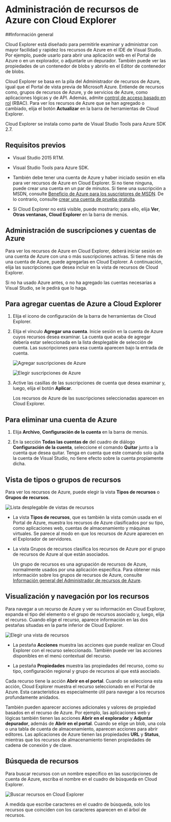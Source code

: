 <properties 
   pageTitle="Administración de recursos de Azure con Cloud Explorer | Microsoft Azure"
   description="Obtenga más información sobre cómo usar Cloud Explorer para examinar y administrar recursos de Azure en Visual Studio."
   services="visual-studio-online"
   documentationCenter="na"
   authors="TomArcher"
   manager="douge"
   editor="" />
<tags 
   ms.service="multiple"
   ms.devlang="dotnet"
   ms.topic="article"
   ms.tgt_pltfrm="na"
   ms.workload="multiple"
   ms.date="12/17/2015"
   ms.author="tarcher" />

# Administración de recursos de Azure con Cloud Explorer

##Información general

Cloud Explorer está diseñado para permitirle examinar y administrar con mayor facilidad y rapidez los recursos de Azure en el IDE de Visual Studio. Por ejemplo, puede usarlo para abrir una aplicación web en el Portal de Azure o en un explorador, o adjuntarle un depurador. También puede ver las propiedades de un contenedor de blobs y abrirlo en el Editor de contenedor de blobs.

Cloud Explorer se basa en la pila del Administrador de recursos de Azure, igual que el Portal de vista previa de Microsoft Azure. Entiende de recursos como, grupos de recursos de Azure, y de servicios de Azure, como aplicaciones lógicas y de API. Además, admite [control de acceso basado en rol](../role-based-access-control-configure/) (RBAC). Para ver los recursos de Azure que se han agregado o cambiado, elija el botón **Actualizar** en la barra de herramientas de Cloud Explorer.

Cloud Explorer se instala como parte de Visual Studio Tools para Azure SDK 2.7.

## Requisitos previos

- Visual Studio 2015 RTM.

- Visual Studio Tools para Azure SDK.
- También debe tener una cuenta de Azure y haber iniciado sesión en ella para ver recursos de Azure en Cloud Explorer. Si no tiene ninguna, puede crear una cuenta en un par de minutos. Si tiene una suscripción a MSDN, consulte [Beneficio de Azure para los suscriptores de MSDN](https://azure.microsoft.com/pricing/member-offers/msdn-benefits-details/). De lo contrario, consulte [crear una cuenta de prueba gratuita](https://azure.microsoft.com/pricing/free-trial/).

- Si Cloud Explorer no está visible, puede mostrarlo; para ello, elija **Ver**, **Otras ventanas,** **Cloud Explorer** en la barra de menús.

## Administración de suscripciones y cuentas de Azure

Para ver los recursos de Azure en Cloud Explorer, deberá iniciar sesión en una cuenta de Azure con una o más suscripciones activas. Si tiene más de una cuenta de Azure, puede agregarlas en Cloud Explorer. A continuación, elija las suscripciones que desea incluir en la vista de recursos de Cloud Explorer.

Si no ha usado Azure antes, o no ha agregado las cuentas necesarias a Visual Studio, se le pedirá que lo haga.

## Para agregar cuentas de Azure a Cloud Explorer

1. Elija el icono de configuración de la barra de herramientas de Cloud Explorer.

1. Elija el vínculo **Agregar una cuenta**. Inicie sesión en la cuenta de Azure cuyos recursos desea examinar. La cuenta que acaba de agregar debería estar seleccionada en la lista desplegable de selección de cuenta. Las suscripciones para esa cuenta aparecen bajo la entrada de cuenta.

    ![Agregar suscripciones de Azure](./media/vs-azure-tools-resources-managing-with-cloud-explorer/IC819514.png)

    ![Elegir suscripciones de Azure](./media/vs-azure-tools-resources-managing-with-cloud-explorer/IC819515.png)

1. Active las casillas de las suscripciones de cuenta que desea examinar y, luego, elija el botón **Aplicar**.

    Los recursos de Azure de las suscripciones seleccionadas aparecen en Cloud Explorer.

## Para eliminar una cuenta de Azure

1. Elija **Archivo**, **Configuración de la cuenta** en la barra de menús.

1. En la sección **Todas las cuentas de** del cuadro de diálogo **Configuración de la cuenta**, seleccione el comando **Quitar** junto a la cuenta que desea quitar. Tenga en cuenta que este comando solo quita la cuenta de Visual Studio, no tiene efecto sobre la cuenta propiamente dicha.

## Vista de tipos o grupos de recursos

Para ver los recursos de Azure, puede elegir la vista **Tipos de recursos** o **Grupos de recursos**.

![Lista desplegable de vistas de recursos](./media/vs-azure-tools-resources-managing-with-cloud-explorer/IC819516.png)

- La vista **Tipos de recursos**, que es también la vista común usada en el Portal de Azure, muestra los recursos de Azure clasificados por su tipo, como aplicaciones web, cuentas de almacenamiento y máquinas virtuales. Se parece al modo en que los recursos de Azure aparecen en el Explorador de servidores.

- La vista Grupos de recursos clasifica los recursos de Azure por el grupo de recursos de Azure al que están asociados.

 
	Un grupo de recursos es una agrupación de recursos de Azure, normalmente usados por una aplicación específica. Para obtener más información sobre los grupos de recursos de Azure, consulte [Información general del Administrador de recursos de Azure](https://azure.microsoft.com/documentation/articles/resource-group-overview/).

## Visualización y navegación por los recursos

Para navegar a un recurso de Azure y ver su información en Cloud Explorer, expanda el tipo del elemento o el grupo de recursos asociado y, luego, elija el recurso. Cuando elige el recurso, aparece información en las dos pestañas situadas en la parte inferior de Cloud Explorer.

![Elegir una vista de recursos](./media/vs-azure-tools-resources-managing-with-cloud-explorer/IC819517.png)

- La pestaña **Acciones** muestra las acciones que puede realizar en Cloud Explorer con el recurso seleccionado. También puede ver las acciones disponibles en el menú contextual del recurso.

- La pestaña **Propiedades** muestra las propiedades del recurso, como su tipo, configuración regional y grupo de recursos al que está asociado.

Cada recurso tiene la acción **Abrir en el portal**. Cuando se selecciona esta acción, Cloud Explorer muestra el recurso seleccionado en el Portal de Azure. Esta característica es especialmente útil para navegar a los recursos profundamente anidados.

También pueden aparecer acciones adicionales y valores de propiedad basados en el recurso de Azure. Por ejemplo, las aplicaciones web y lógicas también tienen las acciones **Abrir en el explorador** y **Adjuntar depurador**, además de **Abrir en el portal**. Cuando se elige un blob, una cola o una tabla de cuenta de almacenamiento, aparecen acciones para abrir editores. Las aplicaciones de Azure tienen las propiedades **URL** y **Status**, mientras que los recursos de almacenamiento tienen propiedades de cadena de conexión y de clave.

## Búsqueda de recursos

Para buscar recursos con un nombre específico en las suscripciones de cuenta de Azure, escriba el nombre en el cuadro de búsqueda en Cloud Explorer.

![Buscar recursos en Cloud Explorer](./media/vs-azure-tools-resources-managing-with-cloud-explorer/IC820394.png)

A medida que escribe caracteres en el cuadro de búsqueda, solo los recursos que coinciden con los caracteres aparecen en el árbol de recursos.

<!---HONumber=AcomDC_0128_2016-->
